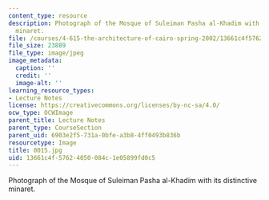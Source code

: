 ```yaml
---
content_type: resource
description: Photograph of the Mosque of Suleiman Pasha al-Khadim with its distinctive
  minaret.
file: /courses/4-615-the-architecture-of-cairo-spring-2002/13661c4f57624050084c1e05899fd0c5_0015.jpg
file_size: 23889
file_type: image/jpeg
image_metadata:
  caption: ''
  credit: ''
  image-alt: ''
learning_resource_types:
- Lecture Notes
license: https://creativecommons.org/licenses/by-nc-sa/4.0/
ocw_type: OCWImage
parent_title: Lecture Notes
parent_type: CourseSection
parent_uid: 6903e2f5-731a-0bfe-a3b8-4ff0493b836b
resourcetype: Image
title: 0015.jpg
uid: 13661c4f-5762-4050-084c-1e05899fd0c5
---
```

Photograph of the Mosque of Suleiman Pasha al-Khadim with its distinctive minaret.
